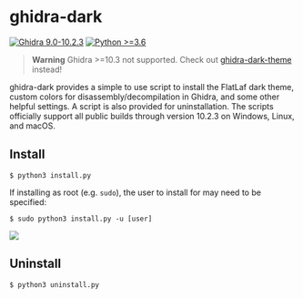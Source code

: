 # ghidra-dark

[![Ghidra 9.0-10.2.3](https://img.shields.io/badge/Ghidra-9.0--10.2.3-red)](https://github.com/NationalSecurityAgency/ghidra/releases)
[![Python >=3.6](https://img.shields.io/badge/python->=3.6-blue.svg)](https://www.python.org/downloads/release/python-360/)

> **Warning**
> Ghidra >=10.3 not supported. Check out [ghidra-dark-theme](https://github.com/zackelia/ghidra-dark-theme) instead!

ghidra-dark provides a simple to use script to install the FlatLaf dark theme, custom colors for disassembly/decompilation in Ghidra, and some other helpful settings. A script is also provided for uninstallation. The scripts officially support all public builds through version 10.2.3 on Windows, Linux, and macOS.

## Install

```
$ python3 install.py
```

If installing as root (e.g. `sudo`), the user to install for may need to be specified:

```
$ sudo python3 install.py -u [user]
```

![](ghidra-dark.png)

## Uninstall

```
$ python3 uninstall.py
```
